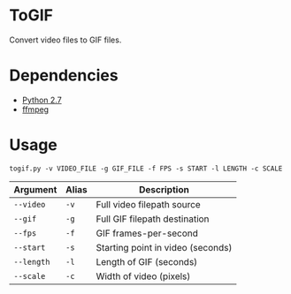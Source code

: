 # ToGIF
Convert video files to GIF files.

# Dependencies
- [Python 2.7](https://www.python.org/)
- [ffmpeg](https://ffmpeg.org/)

# Usage
```
togif.py -v VIDEO_FILE -g GIF_FILE -f FPS -s START -l LENGTH -c SCALE
```
| Argument    | Alias | Description
| ----------- | ----- | -----------
| `--video`   | `-v`  | Full video filepath source
| `--gif`     | `-g`  | Full GIF filepath destination
| `--fps`     | `-f`  | GIF frames-per-second
| `--start`   | `-s`  | Starting point in video (seconds)
| `--length`  | `-l`  | Length of GIF (seconds)
| `--scale`   | `-c`  | Width of video (pixels)